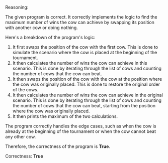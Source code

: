 Reasoning:

The given program is correct. It correctly implements the logic to find the maximum number of wins the cow can achieve by swapping its position with another cow or doing nothing.

Here's a breakdown of the program's logic:

1. It first swaps the position of the cow with the first cow. This is done to simulate the scenario where the cow is placed at the beginning of the tournament.
2. It then calculates the number of wins the cow can achieve in this scenario. This is done by iterating through the list of cows and counting the number of cows that the cow can beat.
3. It then swaps the position of the cow with the cow at the position where the cow was originally placed. This is done to restore the original order of the cows.
4. It then calculates the number of wins the cow can achieve in the original scenario. This is done by iterating through the list of cows and counting the number of cows that the cow can beat, starting from the position where the cow was originally placed.
5. It then prints the maximum of the two calculations.

The program correctly handles the edge cases, such as when the cow is already at the beginning of the tournament or when the cow cannot beat any other cow.

Therefore, the correctness of the program is **True**.

Correctness: **True**